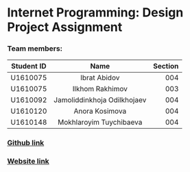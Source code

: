 # Internet Programming: Design Project Assignment

### Team members:
    
| Student ID    |Name                           | Section   |
| ------------- |:-----------------------------:| ---------:|
| U1610075      | Ibrat Abidov                  | 004       |
| U1610075      | Ilkhom Rakhimov               | 003       |
| U1610092      | Jamoliddinkhoja Odilkhojaev   | 004       |
| U1610120      | Anora Kosimova                | 004       |
| U1610148      | Mokhlaroyim Tuychibaeva       | 004       |

### [Github link](https://github.com/iuthub/design-project-music-mp3)
### [Website link](http://89.236.217.5:6607/ip.loc1/ip.loc/)
